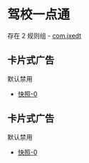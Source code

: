 # 驾校一点通

存在 2 规则组 - [com.jxedt](/src/apps/com.jxedt.ts)

## 卡片式广告

默认禁用

- [快照-0](https://i.gkd.li/import/13195641)

## 卡片式广告

默认禁用

- [快照-0](https://i.gkd.li/import/13476741)
